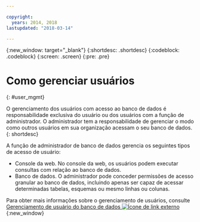 ```yaml
---

copyright:
  years: 2014, 2018
lastupdated: "2018-03-14"

---
```


<!-- Attribute definitions --> 
{:new_window: target="_blank"}
{:shortdesc: .shortdesc}
{:codeblock: .codeblock}
{:screen: .screen}
{:pre: .pre}

# Como gerenciar usuários
{: #user_mgmt}

O gerenciamento dos usuários com acesso ao banco de dados é responsabilidade exclusiva do usuário ou dos usuários com a função de administrador. O administrador tem a responsabilidade de gerenciar o modo como outros usuários em sua organização acessam o seu banco de dados.
{: shortdesc}

A função de administrador de banco de dados gerencia os seguintes tipos de acesso de usuário: 
* Console da web. No console da web, os usuários podem executar consultas com relação ao banco de dados.
* Banco de dados. O administrador pode conceder permissões de acesso granular ao banco de dados, incluindo apenas ser capaz de acessar determinadas tabelas, esquemas ou mesmo linhas ou colunas. 

Para obter mais informações sobre o gerenciamento de usuários, consulte [Gerenciamento de usuário do banco de dados ![Ícone de link externo](../../icons/launch-glyph.svg "Ícone de link externo")](https://www.ibm.com/support/knowledgecenter/SS6NHC/com.ibm.swg.im.dashdb.security.doc/doc/user_mgmnt.html){:new_window}
